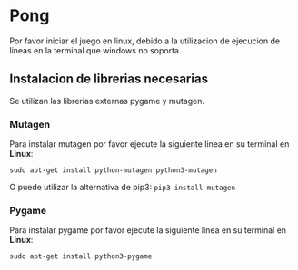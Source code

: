 # Pong
Por favor iniciar el juego en linux, debido a la utilizacion de ejecucion de lineas en la terminal que windows no soporta.

## Instalacion de librerias necesarias

Se utilizan las librerias externas pygame y mutagen.

### Mutagen
Para instalar mutagen por favor ejecute la siguiente linea en su terminal en **Linux**:

```sudo apt-get install python-mutagen python3-mutagen```

O puede utilizar la alternativa de pip3:
```pip3 install mutagen```

### Pygame
Para instalar pygame por favor ejecute la siguiente línea en su terminal en **Linux**:

```sudo apt-get install python3-pygame```


